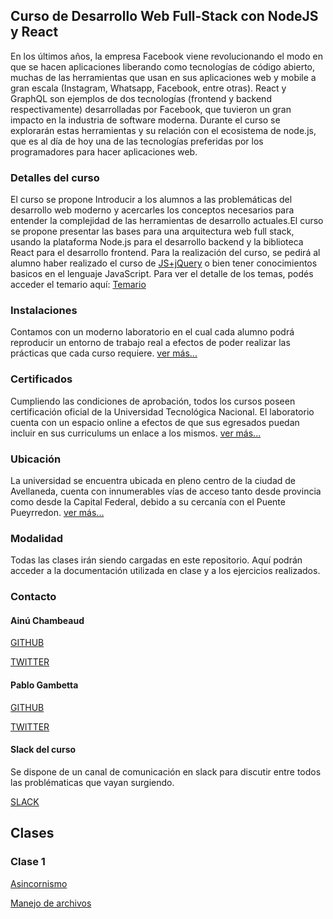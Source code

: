 ## Curso de Desarrollo Web Full-Stack con NodeJS y React

En los últimos años, la empresa Facebook viene revolucionando el modo en que se hacen aplicaciones liberando como tecnologías de código abierto, muchas de las herramientas que usan en sus aplicaciones web y mobile a gran escala (Instagram, Whatsapp, Facebook, entre otras). React y GraphQL son ejemplos de dos tecnologías (frontend y backend respectivamente) desarrolladas por Facebook, que tuvieron un gran impacto en la industria de software moderna. Durante el curso se explorarán estas herramientas y su relación con el ecosistema de node.js, que es al día de hoy una de las tecnologías preferidas por los programadores para hacer aplicaciones web. 

### Detalles del curso

El curso se propone Introducir a los alumnos a las problemáticas del desarrollo web moderno y acercarles los conceptos necesarios para entender la complejidad de las herramientas de desarrollo actuales.El curso se propone presentar las bases para una arquitectura web full stack, usando la plataforma Node.js para el desarrollo backend y la biblioteca React para el desarrollo frontend.
Para la realización del curso, se pedirá al alumno haber realizado el curso de [JS+jQuery](http://www.lslutnfra.com/curso-javascript) o bien tener conocimientos basicos en el lenguaje JavaScript.
Para ver el detalle de los temas, podés acceder el temario aquí: [Temario](http://www.lslutnfra.com/temario-curso-fullstack)

### Instalaciones

Contamos con un moderno laboratorio en el cual cada alumno podrá reproducir un entorno de trabajo real a efectos de poder realizar las prácticas que cada curso requiere. [ver más...](http://www.lslutnfra.com/curso-fullstack#)


### Certificados

Cumpliendo las condiciones de aprobación, todos los cursos poseen certificación oficial de la Universidad Tecnológica Nacional. El laboratorio cuenta con un espacio online a efectos de que sus egresados puedan incluir en sus curriculums un enlace a los mismos. [ver más...](http://www.lslutnfra.com/curso-fullstack#)


### Ubicación

La universidad se encuentra ubicada en pleno centro de la ciudad de Avellaneda, cuenta con innumerables vías de acceso tanto desde provincia como desde la Capital Federal, debido a su cercanía con el Puente Pueyrredon. [ver más...](http://www.lslutnfra.com/curso-fullstack#)

### Modalidad

Todas las clases irán siendo cargadas en este repositorio. Aquí podrán acceder a la documentación utilizada en clase y a los ejercicios realizados.

### Contacto

#### Ainú Chambeaud

[GITHUB](https://github.com/ajchambeaud)

[TWITTER](https://twitter.com/ajchambeaud)

#### Pablo Gambetta

[GITHUB](https://github.com/elgambet)

[TWITTER](https://twitter.com/soyelgambet)

#### Slack del curso

Se dispone de un canal de comunicación en slack para discutir entre todos las problématicas que vayan surgiendo.

[SLACK](https://fullstack-utn.slack.com/)

## Clases

### Clase 1

[Asincornismo](clase1/docs/asincronismo.md)

[Manejo de archivos](clase1/docs/manejo-archivos.md)
